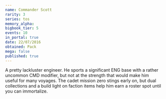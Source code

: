 ```yaml
---
name: Commander Scott
rarity: 3
series: tos
memory_alpha:
bigbook_tier: 5
events: 10
in_portal: true
date: 22/07/2016
obtained: Pack
mega: false
published: true
---
```


A pretty lackluster engineer. He sports a significant ENG base with a rather uncommon CMD modifier, but not at the strength that would make him useful for many voyages. The cadet mission zero stings early on, but dual collections and a build light on faction items help him earn a roster spot until you can immortalize.
